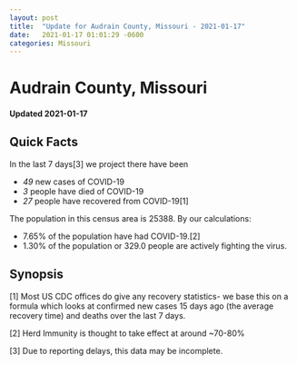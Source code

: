 ```yaml
---
layout: post
title:  "Update for Audrain County, Missouri - 2021-01-17"
date:   2021-01-17 01:01:29 -0600
categories: Missouri
---
```


# Audrain County, Missouri
#### Updated 2021-01-17

## Quick Facts

In the last 7 days[3] we project there have been
- *49* new cases of COVID-19
- *3* people have died of COVID-19
- *27* people have recovered from COVID-19[1]

The population in this census area is 25388. By our calculations:
- 7.65% of the population have had COVID-19.[2]
- 1.30% of the population or 329.0 people are actively fighting the virus.

## Synopsis




[1] Most US CDC offices do give any recovery statistics- we base this on a formula which looks at confirmed new cases
15 days ago (the average recovery time) and deaths over the last 7 days.

[2] Herd Immunity is thought to take effect at around ~70-80%

[3] Due to reporting delays, this data may be incomplete.
 
    